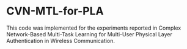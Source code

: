 # CVN-MTL-for-PLA
This code was implemented for the experiments reported in Complex Network-Based Multi-Task Learning for Multi-User Physical Layer Authentication in Wireless Communication.

